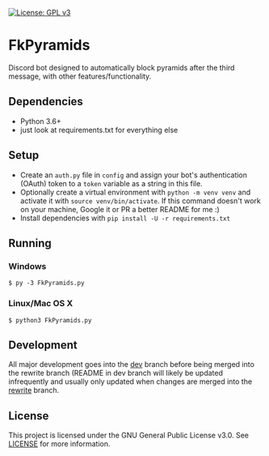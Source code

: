 [![License: GPL v3](https://img.shields.io/badge/License-GPL%20v3-blue.svg)](https://www.gnu.org/licenses/gpl-3.0)

# FkPyramids
Discord bot designed to automatically block pyramids after the third message, with other features/functionality.

## Dependencies
- Python 3.6+
- just look at requirements.txt for everything else

## Setup 
- Create an `auth.py` file in `config` and assign your bot's authentication (OAuth) token to a `token` variable as a string in this file.
- Optionally create a virtual environment with `python -m venv venv` and activate it with `source venv/bin/activate`. If this command doesn't work on your machine, Google it or PR a better README for me :)
- Install dependencies with `pip install -U -r requirements.txt`

## Running
### Windows
```
$ py -3 FkPyramids.py
```
### Linux/Mac OS X
```
$ python3 FkPyramids.py
```

## Development
All major development goes into the [dev](https://github.com/zaxutic/Discord-FkPyramids/tree/dev/) branch before being merged into the rewrite branch (README in dev branch will likely be updated infrequently and usually only updated when changes are merged into the [rewrite](https://github.com/zaxutic/Discord-FkPyramids/tree/rewrite/) branch.

## License
This project is licensed under the GNU General Public License v3.0. See [LICENSE](https://github.com/zaxutic/Discord-FkPyramids/tree/rewrite/LICENSE) for more information.
